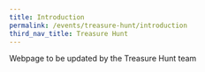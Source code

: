 ```yaml
---
title: Introduction
permalink: /events/treasure-hunt/introduction
third_nav_title: Treasure Hunt
---
```

Webpage to be updated by the Treasure Hunt team
